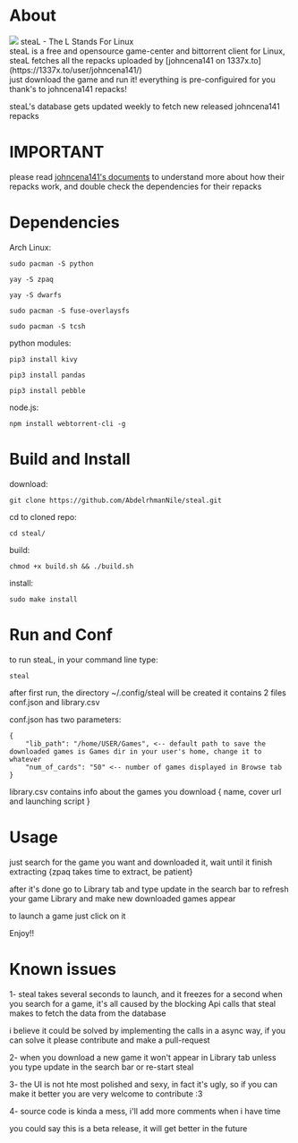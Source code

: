 # About
<img src = "https://i.imgur.com/0pZy9V2.png">
steaL - The L Stands For Linux <br />
steaL is a free and opensource game-center and bittorrent client for Linux, steaL fetches all the repacks uploaded by [johncena141 on 1337x.to](https://1337x.to/user/johncena141/) <br />
just download the game and run it! everything is pre-configuired for you thank's to  johncena141 repacks! <br />


steaL's database gets updated weekly to fetch new released johncena141 repacks <br />

# IMPORTANT

please read [johncena141's documents](https://github.com/jc141x/jc141-bash/tree/master/setup) to understand more about how their repacks work, and double check the dependencies for their repacks

# Dependencies

Arch Linux:
```
sudo pacman -S python

yay -S zpaq

yay -S dwarfs

sudo pacman -S fuse-overlaysfs

sudo pacman -S tcsh
```

python modules:
```
pip3 install kivy

pip3 install pandas

pip3 install pebble
```

node.js:
```
npm install webtorrent-cli -g
```

# Build and Install

download:
```
git clone https://github.com/AbdelrhmanNile/steal.git
```

cd to cloned repo:
```
cd steal/
```

build:
```
chmod +x build.sh && ./build.sh 
```

install:
```
sudo make install
```

# Run and Conf

to run steaL, in your command line type:
```
steal
```

after first run, the directory ~/.config/steal will be created
it contains 2 files conf.json and library.csv

conf.json has two parameters:
```
{
    "lib_path": "/home/USER/Games", <-- default path to save the downloaded games is Games dir in your user's home, change it to whatever
    "num_of_cards": "50" <-- number of games displayed in Browse tab
}
```

library.csv contains info about the games you download { name, cover url and launching script }

# Usage
just search for the game you want and downloaded it, wait until it finish extracting {zpaq takes time to extract, be patient}

after it's done go to Library tab and type update in the search bar to refresh your game Library and make new downloaded games appear

to launch a game just click on it

Enjoy!!


# Known issues

1- steal takes several seconds to launch, and it freezes for a second when you search for a game, it's all caused by the blocking Api calls that steal makes to fetch the data from the database

i believe it could be solved by implementing the calls in a async way, if you can solve it please contribute and make a pull-request

2- when you download a new game it won't appear in Library tab unless you type update in the search bar or re-start steal

3- the UI is not hte most polished and sexy, in fact it's ugly, so if you can make it better you are very welcome to contribute :3

4- source code is kinda a mess, i'll add more comments when i have time

you could say this is a beta release, it will get better in the future
